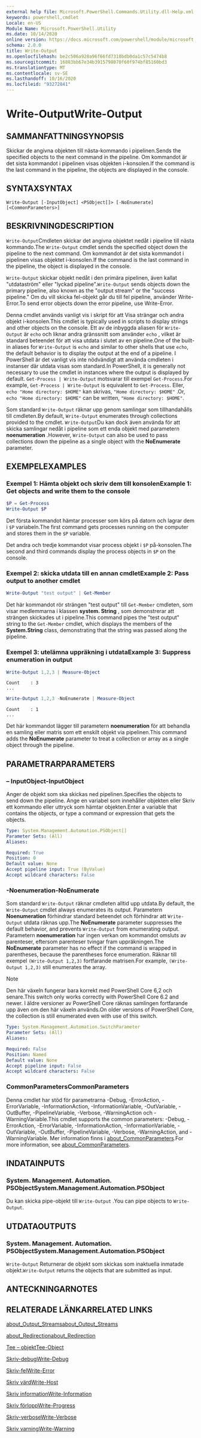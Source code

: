 ```yaml
---
external help file: Microsoft.PowerShell.Commands.Utility.dll-Help.xml
keywords: powershell,cmdlet
Locale: en-US
Module Name: Microsoft.PowerShell.Utility
ms.date: 10/14/2020
online version: https://docs.microsoft.com/powershell/module/microsoft.powershell.utility/write-output?view=powershell-7&WT.mc_id=ps-gethelp
schema: 2.0.0
title: Write-Output
ms.openlocfilehash: be2c506a928a96f66fd7318bdb0da1c57c5474b8
ms.sourcegitcommit: 16883bb67e34b3915798070f60f974bf85160bd3
ms.translationtype: MT
ms.contentlocale: sv-SE
ms.lasthandoff: 10/16/2020
ms.locfileid: "93272841"
---
```

# <span data-ttu-id="d02c4-103">Write-Output</span><span class="sxs-lookup"><span data-stu-id="d02c4-103">Write-Output</span></span>

## <span data-ttu-id="d02c4-104">SAMMANFATTNING</span><span class="sxs-lookup"><span data-stu-id="d02c4-104">SYNOPSIS</span></span>
<span data-ttu-id="d02c4-105">Skickar de angivna objekten till nästa-kommando i pipelinen.</span><span class="sxs-lookup"><span data-stu-id="d02c4-105">Sends the specified objects to the next command in the pipeline.</span></span> <span data-ttu-id="d02c4-106">Om kommandot är det sista kommandot i pipelinen visas objekten i-konsolen.</span><span class="sxs-lookup"><span data-stu-id="d02c4-106">If the command is the last command in the pipeline, the objects are displayed in the console.</span></span>

## <span data-ttu-id="d02c4-107">SYNTAX</span><span class="sxs-lookup"><span data-stu-id="d02c4-107">SYNTAX</span></span>

```
Write-Output [-InputObject] <PSObject[]> [-NoEnumerate] [<CommonParameters>]
```

## <span data-ttu-id="d02c4-108">BESKRIVNING</span><span class="sxs-lookup"><span data-stu-id="d02c4-108">DESCRIPTION</span></span>

<span data-ttu-id="d02c4-109">`Write-Output`Cmdleten skickar det angivna objektet nedåt i pipeline till nästa kommando.</span><span class="sxs-lookup"><span data-stu-id="d02c4-109">The `Write-Output` cmdlet sends the specified object down the pipeline to the next command.</span></span>
<span data-ttu-id="d02c4-110">Om kommandot är det sista kommandot i pipelinen visas objektet i-konsolen.</span><span class="sxs-lookup"><span data-stu-id="d02c4-110">If the command is the last command in the pipeline, the object is displayed in the console.</span></span>

<span data-ttu-id="d02c4-111">`Write-Output` skickar objekt nedåt i den primära pipelinen, även kallat "utdataström" eller "lyckad pipeline".</span><span class="sxs-lookup"><span data-stu-id="d02c4-111">`Write-Output` sends objects down the primary pipeline, also known as the "output stream" or the "success pipeline."</span></span> <span data-ttu-id="d02c4-112">Om du vill skicka fel-objekt går du till fel pipeline, använder Write-Error.</span><span class="sxs-lookup"><span data-stu-id="d02c4-112">To send error objects down the error pipeline, use Write-Error.</span></span>

<span data-ttu-id="d02c4-113">Denna cmdlet används vanligt vis i skript för att Visa strängar och andra objekt i-konsolen.</span><span class="sxs-lookup"><span data-stu-id="d02c4-113">This cmdlet is typically used in scripts to display strings and other objects on the console.</span></span> <span data-ttu-id="d02c4-114">Ett av de inbyggda aliasen för `Write-Output` är `echo` och liknar andra gränssnitt som använder `echo` , vilket är standard beteendet för att visa utdata i slutet av en pipeline.</span><span class="sxs-lookup"><span data-stu-id="d02c4-114">One of the built-in aliases for `Write-Output` is `echo` and similar to other shells that use `echo`, the default behavior is to display the output at the end of a pipeline.</span></span> <span data-ttu-id="d02c4-115">I PowerShell är det vanligt vis inte nödvändigt att använda cmdleten i instanser där utdata visas som standard.</span><span class="sxs-lookup"><span data-stu-id="d02c4-115">In PowerShell, it is generally not necessary to use the cmdlet in instances where the output is displayed by default.</span></span> <span data-ttu-id="d02c4-116">`Get-Process | Write-Output` motsvarar till exempel `Get-Process`.</span><span class="sxs-lookup"><span data-stu-id="d02c4-116">For example, `Get-Process | Write-Output` is equivalent to `Get-Process`.</span></span> <span data-ttu-id="d02c4-117">Eller, `echo "Home directory: $HOME"` kan skrivas, `"Home directory: $HOME"` .</span><span class="sxs-lookup"><span data-stu-id="d02c4-117">Or, `echo "Home directory: $HOME"` can be written, `"Home directory: $HOME"`.</span></span>

<span data-ttu-id="d02c4-118">Som standard `Write-Output` räknar upp genom samlingar som tillhandahålls till cmdleten.</span><span class="sxs-lookup"><span data-stu-id="d02c4-118">By default, `Write-Output` enumerates through collections provided to the cmdlet.</span></span> <span data-ttu-id="d02c4-119">`Write-Output`Du kan dock även använda för att skicka samlingar nedåt i pipeline som ett enda objekt med parametern **noenumeration** .</span><span class="sxs-lookup"><span data-stu-id="d02c4-119">However, `Write-Output` can also be used to pass collections down the pipeline as a single object with the **NoEnumerate** parameter.</span></span>

## <span data-ttu-id="d02c4-120">EXEMPEL</span><span class="sxs-lookup"><span data-stu-id="d02c4-120">EXAMPLES</span></span>

### <span data-ttu-id="d02c4-121">Exempel 1: Hämta objekt och skriv dem till konsolen</span><span class="sxs-lookup"><span data-stu-id="d02c4-121">Example 1: Get objects and write them to the console</span></span>

```powershell
$P = Get-Process
Write-Output $P
```

<span data-ttu-id="d02c4-122">Det första kommandot hämtar processer som körs på datorn och lagrar dem i `$P` variabeln.</span><span class="sxs-lookup"><span data-stu-id="d02c4-122">The first command gets processes running on the computer and stores them in the `$P` variable.</span></span>

<span data-ttu-id="d02c4-123">Det andra och tredje kommandot visar process objekt i `$P` på-konsolen.</span><span class="sxs-lookup"><span data-stu-id="d02c4-123">The second and third commands display the process objects in `$P` on the console.</span></span>

### <span data-ttu-id="d02c4-124">Exempel 2: skicka utdata till en annan cmdlet</span><span class="sxs-lookup"><span data-stu-id="d02c4-124">Example 2: Pass output to another cmdlet</span></span>

```powershell
Write-Output "test output" | Get-Member
```

<span data-ttu-id="d02c4-125">Det här kommandot rör strängen "test output" till `Get-Member` cmdleten, som visar medlemmarna i klassen **system. String** , som demonstrerar att strängen skickades ut i pipeline.</span><span class="sxs-lookup"><span data-stu-id="d02c4-125">This command pipes the "test output" string to the `Get-Member` cmdlet, which displays the members of the **System.String** class, demonstrating that the string was passed along the pipeline.</span></span>

### <span data-ttu-id="d02c4-126">Exempel 3: utelämna uppräkning i utdata</span><span class="sxs-lookup"><span data-stu-id="d02c4-126">Example 3: Suppress enumeration in output</span></span>

```powershell
Write-Output 1,2,3 | Measure-Object
```

```Output
Count    : 3
...
```

```powershell
Write-Output 1,2,3 -NoEnumerate | Measure-Object
```

```Output
Count    : 1
...
```

<span data-ttu-id="d02c4-127">Det här kommandot lägger till parametern **noenumeration** för att behandla en samling eller matris som ett enskilt objekt via pipelinen.</span><span class="sxs-lookup"><span data-stu-id="d02c4-127">This command adds the **NoEnumerate** parameter to treat a collection or array as a single object through the pipeline.</span></span>

## <span data-ttu-id="d02c4-128">PARAMETRAR</span><span class="sxs-lookup"><span data-stu-id="d02c4-128">PARAMETERS</span></span>

### <span data-ttu-id="d02c4-129">– InputObject</span><span class="sxs-lookup"><span data-stu-id="d02c4-129">-InputObject</span></span>

<span data-ttu-id="d02c4-130">Anger de objekt som ska skickas ned pipelinen.</span><span class="sxs-lookup"><span data-stu-id="d02c4-130">Specifies the objects to send down the pipeline.</span></span> <span data-ttu-id="d02c4-131">Ange en variabel som innehåller objekten eller Skriv ett kommando eller uttryck som hämtar objekten.</span><span class="sxs-lookup"><span data-stu-id="d02c4-131">Enter a variable that contains the objects, or type a command or expression that gets the objects.</span></span>

```yaml
Type: System.Management.Automation.PSObject[]
Parameter Sets: (All)
Aliases:

Required: True
Position: 0
Default value: None
Accept pipeline input: True (ByValue)
Accept wildcard characters: False
```

### <span data-ttu-id="d02c4-132">-Noenumeration</span><span class="sxs-lookup"><span data-stu-id="d02c4-132">-NoEnumerate</span></span>

<span data-ttu-id="d02c4-133">Som standard `Write-Output` räknar cmdleten alltid upp utdata.</span><span class="sxs-lookup"><span data-stu-id="d02c4-133">By default, the `Write-Output` cmdlet always enumerates its output.</span></span> <span data-ttu-id="d02c4-134">Parametern **Noenumeration** förhindrar standard beteendet och förhindrar att `Write-Output` utdata räknas upp.</span><span class="sxs-lookup"><span data-stu-id="d02c4-134">The **NoEnumerate** parameter suppresses the default behavior, and prevents `Write-Output` from enumerating output.</span></span> <span data-ttu-id="d02c4-135">Parametern **noenumeration** har ingen verkan om kommandot omsluts av parenteser, eftersom parenteser tvingar fram uppräkningen.</span><span class="sxs-lookup"><span data-stu-id="d02c4-135">The **NoEnumerate** parameter has no effect if the command is wrapped in parentheses, because the parentheses force enumeration.</span></span> <span data-ttu-id="d02c4-136">Räknar till exempel `(Write-Output 1,2,3)` fortfarande matrisen.</span><span class="sxs-lookup"><span data-stu-id="d02c4-136">For example, `(Write-Output 1,2,3)` still enumerates the array.</span></span>

> [!NOTE]
> <span data-ttu-id="d02c4-137">Den här växeln fungerar bara korrekt med PowerShell Core 6,2 och senare.</span><span class="sxs-lookup"><span data-stu-id="d02c4-137">This switch only works correctly with PowerShell Core 6.2 and newer.</span></span> <span data-ttu-id="d02c4-138">I äldre versioner av PowerShell Core räknas samlingen fortfarande upp även om den här växeln används.</span><span class="sxs-lookup"><span data-stu-id="d02c4-138">On older versions of PowerShell Core, the collection is still enumerated even with use of this switch.</span></span>

```yaml
Type: System.Management.Automation.SwitchParameter
Parameter Sets: (All)
Aliases:

Required: False
Position: Named
Default value: None
Accept pipeline input: False
Accept wildcard characters: False
```

### <span data-ttu-id="d02c4-139">CommonParameters</span><span class="sxs-lookup"><span data-stu-id="d02c4-139">CommonParameters</span></span>

<span data-ttu-id="d02c4-140">Denna cmdlet har stöd för parametrarna -Debug, -ErrorAction, -ErrorVariable, -InformationAction, -InformationVariable, -OutVariable, -OutBuffer, -PipelineVariable, -Verbose, -WarningAction och -WarningVariable.</span><span class="sxs-lookup"><span data-stu-id="d02c4-140">This cmdlet supports the common parameters: -Debug, -ErrorAction, -ErrorVariable, -InformationAction, -InformationVariable, -OutVariable, -OutBuffer, -PipelineVariable, -Verbose, -WarningAction, and -WarningVariable.</span></span> <span data-ttu-id="d02c4-141">Mer information finns i [about_CommonParameters](https://go.microsoft.com/fwlink/?LinkID=113216).</span><span class="sxs-lookup"><span data-stu-id="d02c4-141">For more information, see [about_CommonParameters](https://go.microsoft.com/fwlink/?LinkID=113216).</span></span>

## <span data-ttu-id="d02c4-142">INDATA</span><span class="sxs-lookup"><span data-stu-id="d02c4-142">INPUTS</span></span>

### <span data-ttu-id="d02c4-143">System. Management. Automation. PSObject</span><span class="sxs-lookup"><span data-stu-id="d02c4-143">System.Management.Automation.PSObject</span></span>

<span data-ttu-id="d02c4-144">Du kan skicka pipe-objekt till `Write-Output` .</span><span class="sxs-lookup"><span data-stu-id="d02c4-144">You can pipe objects to `Write-Output`.</span></span>

## <span data-ttu-id="d02c4-145">UTDATA</span><span class="sxs-lookup"><span data-stu-id="d02c4-145">OUTPUTS</span></span>

### <span data-ttu-id="d02c4-146">System. Management. Automation. PSObject</span><span class="sxs-lookup"><span data-stu-id="d02c4-146">System.Management.Automation.PSObject</span></span>

<span data-ttu-id="d02c4-147">`Write-Output` Returnerar de objekt som skickas som inaktuella inmatade objekt.</span><span class="sxs-lookup"><span data-stu-id="d02c4-147">`Write-Output` returns the objects that are submitted as input.</span></span>

## <span data-ttu-id="d02c4-148">ANTECKNINGAR</span><span class="sxs-lookup"><span data-stu-id="d02c4-148">NOTES</span></span>

## <span data-ttu-id="d02c4-149">RELATERADE LÄNKAR</span><span class="sxs-lookup"><span data-stu-id="d02c4-149">RELATED LINKS</span></span>

[<span data-ttu-id="d02c4-150">about_Output_Streams</span><span class="sxs-lookup"><span data-stu-id="d02c4-150">about_Output_Streams</span></span>](../Microsoft.PowerShell.Core/About/about_Output_Streams.md)

[<span data-ttu-id="d02c4-151">about_Redirection</span><span class="sxs-lookup"><span data-stu-id="d02c4-151">about_Redirection</span></span>](../Microsoft.PowerShell.Core/About/about_Redirection.md)

[<span data-ttu-id="d02c4-152">Tee – objekt</span><span class="sxs-lookup"><span data-stu-id="d02c4-152">Tee-Object</span></span>](Tee-Object.md)

[<span data-ttu-id="d02c4-153">Skriv-debug</span><span class="sxs-lookup"><span data-stu-id="d02c4-153">Write-Debug</span></span>](Write-Debug.md)

[<span data-ttu-id="d02c4-154">Skriv-fel</span><span class="sxs-lookup"><span data-stu-id="d02c4-154">Write-Error</span></span>](Write-Error.md)

[<span data-ttu-id="d02c4-155">Skriv värd</span><span class="sxs-lookup"><span data-stu-id="d02c4-155">Write-Host</span></span>](Write-Host.md)

[<span data-ttu-id="d02c4-156">Skriv information</span><span class="sxs-lookup"><span data-stu-id="d02c4-156">Write-Information</span></span>](Write-Information.md)

[<span data-ttu-id="d02c4-157">Skriv förlopp</span><span class="sxs-lookup"><span data-stu-id="d02c4-157">Write-Progress</span></span>](Write-Progress.md)

[<span data-ttu-id="d02c4-158">Skriv-verbose</span><span class="sxs-lookup"><span data-stu-id="d02c4-158">Write-Verbose</span></span>](Write-Verbose.md)

[<span data-ttu-id="d02c4-159">Skriv varning</span><span class="sxs-lookup"><span data-stu-id="d02c4-159">Write-Warning</span></span>](Write-Warning.md)
